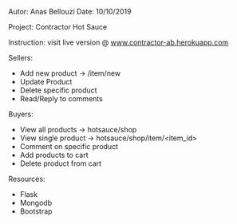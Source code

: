 Autor: Anas Bellouzi
Date: 10/10/2019

Project: Contractor Hot Sauce

Instruction: visit live version @ www.contractor-ab.herokuapp.com

Sellers:
  - Add new product -> /item/new
  - Update Product
  - Delete specific product
  - Read/Reply to comments

Buyers:
  - View all products -> hotsauce/shop
  - View single product -> hotsauce/shop/item/<item_id>
  - Comment on specific product
  - Add products to cart
  - Delete product from cart

Resources:
  - Flask
  - Mongodb
  - Bootstrap
